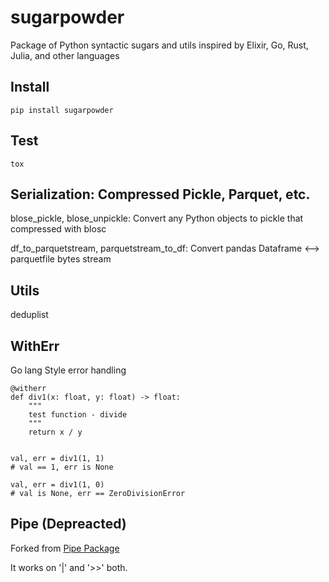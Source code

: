 # sugarpowder
Package of Python syntactic sugars and utils inspired by Elixir, Go, Rust, Julia, and other languages

## Install
```
pip install sugarpowder
```

## Test
```
tox
```

## Serialization: Compressed Pickle, Parquet, etc.

blose_pickle, blose_unpickle: Convert any Python objects to pickle that compressed with blosc

df_to_parquetstream, parquetstream_to_df: Convert pandas Dataframe <--> parquetfile bytes stream

## Utils

deduplist

## WithErr
Go lang Style error handling

```
@witherr
def div1(x: float, y: float) -> float:
    """
    test function - divide
    """
    return x / y


val, err = div1(1, 1)
# val == 1, err is None

val, err = div1(1, 0)
# val is None, err == ZeroDivisionError

```


## Pipe (Depreacted)
Forked from [Pipe Package](https://github.com/JulienPalard/Pipe)

It works on '|' and '>>' both.